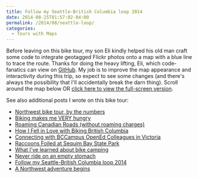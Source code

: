 ```yaml
---
title: Follow my Seattle-British Columbia loop 2014
date: 2014-08-25T01:57:02-04:00
permalink: /2014/08/seattle-loop/
categories:
  - Tours with Maps
---
```

Before leaving on this bike tour, my son Eli kindly helped his old man craft some code to integrate geotagged Flickr photos onto a map with a blue line to trace the route. Thanks for doing the heavy lifting, Eli, which code-fanatics can view on <a href="https://github.com/jackdougherty/Leaflet.Flickr" target="_blank" rel="noopener noreferrer">GitHub</a>. My job is to improve the map appearance and interactivity during this trip, so expect to see some changes (and there's always the possibility that I'll accidentally break the darn thing). Scroll around the map below OR <a href="https://jackdougherty.github.io/bikemapcode/#8/48.290/-122.64" target="_blank" rel="noopener noreferrer">click here to view the full-screen version</a>.

<!-- iframe plugin v.4.4 wordpress.org/plugins/iframe/ -->

See also additional posts I wrote on this bike tour:

<ul class="lcp_catlist" id="lcp_instance_0">
  <li >
    <a href="http://jackbikes.org/2014/09/northwest-numbers/" title="Northwest bike tour, by the numbers">Northwest bike tour, by the numbers</a>
  </li>
  <li >
    <a href="http://jackbikes.org/2014/08/biking-makes-me-very-hungry/" title="Biking makes me VERY hungry">Biking makes me VERY hungry</a>
  </li>
  <li >
    <a href="http://jackbikes.org/2014/08/roaming-canadian-roads/" title="Roaming Canadian Roads (without roaming charges)">Roaming Canadian Roads (without roaming charges)</a>
  </li>
  <li >
    <a href="http://jackbikes.org/2014/08/how-i-fell-in-love-with-biking-british-columbia/" title="How I Fell in Love with Biking British Columbia">How I Fell in Love with Biking British Columbia</a>
  </li>
  <li >
    <a href="http://jackbikes.org/2014/08/bccampus/" title="Connecting with BCCampus OpenEd Colleagues in Victoria">Connecting with BCCampus OpenEd Colleagues in Victoria</a>
  </li>
  <li >
    <a href="http://jackbikes.org/2014/08/raccoons-foiled-at-sequim-bay-state-park/" title="Raccoons Foiled at Sequim Bay State Park">Raccoons Foiled at Sequim Bay State Park</a>
  </li>
  <li >
    <a href="http://jackbikes.org/2014/08/what-ive-learned-about-bike-camping/" title="What I've learned about bike camping">What I've learned about bike camping</a>
  </li>
  <li >
    <a href="http://jackbikes.org/2014/08/never-ride-on-an-empty-stomach/" title="Never ride on an empty stomach">Never ride on an empty stomach</a>
  </li>
  <li class="current">
    <a href="http://jackbikes.org/2014/08/seattle-loop/" title="Follow my Seattle-British Columbia loop 2014">Follow my Seattle-British Columbia loop 2014</a>
  </li>
  <li >
    <a href="http://jackbikes.org/2014/08/a-northwest-adventure-begins/" title="A Northwest adventure begins">A Northwest adventure begins</a>
  </li>
</ul>
